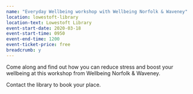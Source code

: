 ```yaml
---
name: "Everyday Wellbeing workshop with Wellbeing Norfolk & Waveney"
location: lowestoft-library
location-text: Lowestoft Library
event-start-date: 2020-03-18
event-start-time: 0950
event-end-time: 1200
event-ticket-price: free
breadcrumb: y
---
```


Come along and find out how you can reduce stress and boost your wellbeing at this workshop from Wellbeing Norfolk & Waveney.

Contact the library to book your place.
